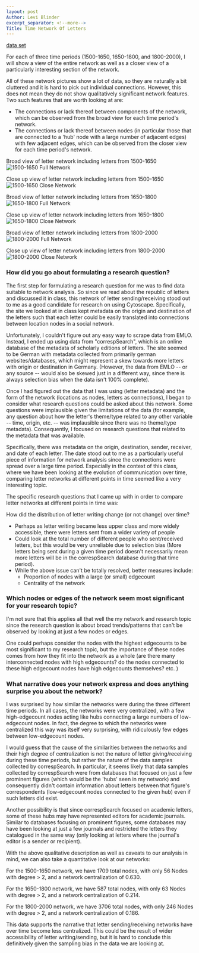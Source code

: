 ```yaml
---
layout: post
Author: Levi Blinder
excerpt_separator: <!--more-->
Title: Time Network Of Letters
---
```


[data set](https://docs.google.com/spreadsheets/d/1QALEFpTRY5cKbKZkRepm6U9iEKpJOvoPthxA8qA_uh8/edit?usp=sharing)

For each of three time periods (1500-1650, 1650-1800, and 1800-2000), I will show a view of the entire network as well as a closer view of a particularly interesting section of the network.

All of these network pictures show a lot of data, so they are naturally a bit cluttered and it is hard to pick out individual connections. However, this does not mean they do not show qualitatively significant network features. Two such features that are worth looking at are:
* The connections or lack thereof between components of the network, which can be observed from the broad view for each time period's network.
* The connections or lack thereof between nodes (in particular those that are connected to a 'hub' node with a large number of adjacent edges) with few adjacent edges, which can be observed from the closer view for each time period's network.

Broad view of letter network including letters from 1500-1650
![1500-1650 Full Network](https://github.com/leviBlinder/HUM331-Class-Repository/blob/master/images/CytoScape1500-1650Full.png)

Close up view of letter network including letters from 1500-1650
![1500-1650 Close Network](https://github.com/leviBlinder/HUM331-Class-Repository/blob/master/images/CytoScape1500-1650Close.png)





Broad view of letter network including letters from 1650-1800
![1650-1800 Full Network](https://github.com/leviBlinder/HUM331-Class-Repository/blob/master/images/CytoScape1650-1800Full.png)

Close up view of letter network including letters from 1650-1800
![1650-1800 Close Network](https://github.com/leviBlinder/HUM331-Class-Repository/blob/master/images/CytoScape1650-1800Close.png)




Broad view of letter network including letters from 1800-2000
![1800-2000 Full Network](https://github.com/leviBlinder/HUM331-Class-Repository/blob/master/images/CytoScape1800-2000Full.png)

Close up view of letter network including letters from 1800-2000
![1800-2000 Close Network](https://github.com/leviBlinder/HUM331-Class-Repository/blob/master/images/CytoScape1800-2000Close.png)



### How did you go about formulating a research question?

The first step for formulating a research question for me was to find data suitable to network analysis. So since we read about the republic of letters and discussed it in class, this network of letter sending/receiving stood out to me as a good candidate for research on using Cytoscape. Specifically, the site we looked at in class kept metadata on the origin and destination of the letters such that each letter could be easily translated into connections between location nodes in a social network.

Unfortunately, I couldn't figure out any easy way to scrape data from EMLO. Instead, I ended up using data from "correspSearch", which is an online database of the metadata of scholarly editions of letters. The site seemed to be German with metadata collected from primarily german websites/databases, which might represent a skew towards more letters with origin or destination in Germany. (However, the data from EMLO -- or any source -- would also be skewed just in a different way, since there is always selection bias when the data isn't 100% complete).

Once I had figured out the data that I was using (letter metadata) and the form of the network (locations as nodes, letters as connections), I began to consider what research questions could be asked about this network. Some questions were implausible given the limitations of the data (for example, any question about how the letter's theme/type related to any other variable -- time, origin, etc. -- was implausible since there was no theme/type metadata). Consequently, I focused on research questions that related to the metadata that was available.

Specifically, there was metadata on the origin, destination, sender, receiver, and date of each letter. The date stood out to me as a particularly useful piece of information for network analysis since the connections were spread over a large time period. Especially in the context of this class, where we have been looking at the evolution of communication over time, comparing letter networks at different points in time seemed like a very interesting topic.

<!--more-->
The specific research questions that I came up with in order to compare letter networks at different points in time was:

How did the distribution of letter writing change (or not change) over time?
* Perhaps as letter writing became less upper class and more widely accessible, there were letters sent from a wider variety of people
* Could look at the total number of different people who sent/received letters, but this would be very unreliable due to selection bias (More letters being sent during a given time period doesn't necessarily mean more letters will be in the correspSearch database during that time period).
* While the above issue can't be totally resolved, better measures include:
  * Proportion of nodes with a large (or small) edgecount
  * Centrality of the network


### Which nodes or edges of the network seem most significant for your research topic?

I'm not sure that this applies all that well the my network and research topic since the research question is about broad trends/patterns that can't be observed by looking at just a few nodes or edges.

One could perhaps consider the nodes with the highest edgecounts to be most significant to my research topic, but the importance of these nodes comes from how they fit into the network as a whole (are there many interconnected nodes with high edgecounts? do the nodes connected to these high edgecount nodes have high edgecounts themselves? etc. )  

### What narrative does your network express and does anything surprise you about the network?

I was surprised by how similar the networks were during the three different time periods. In all cases, the networks were very centralized, with a few high-edgecount nodes acting like hubs connecting a large numbers of low-edgecount nodes. In fact, the degree to which the networks were centralized this way was itself very surprising, with ridiculously few edges between low-edgecount nodes.

I would guess that the cause of the similarities between the networks and their high degree of centralization is not the nature of letter giving/receiving during these time periods, but rather the nature of the data samples collected by correspSearch. In particular, it seems likely that data samples collected by correspSearch were from databases that focused on just a few prominent figures (which would be the 'hubs' seen in my network) and consequently didn't contain information about letters between that figure's correspondents (low-edgecount nodes connected to the given hub) even if such letters did exist.

Another possibility is that since correspSearch focused on academic letters, some of these hubs may have represented editors for academic journals. Similar to databases focusing on prominent figures, some databases may have been looking at just a few journals and restricted the letters they catalogued in the same way (only looking at letters where the journal's editor is a sender or recipient).

With the above qualitative description as well as caveats to our analysis in mind, we can also take a quantitative look at our networks:

For the 1500-1650 network, we have 1709 total nodes, with only 56 Nodes with degree > 2, and a network centralization of 0.630.

For the 1650-1800 network, we have 587 total nodes, with only 63 Nodes with degree > 2, and a network centralization of 0.214.

For the 1800-2000 network, we have 3706 total nodes, with only 246 Nodes with degree > 2, and a network centralization of 0.186.

This data supports the narrative that letter sending/receiving networks have over time become less centralized. This could be the result of wider accessibility of letter writing/sending, but it is hard to conclude this definitively given the sampling bias in the data we are looking at.
